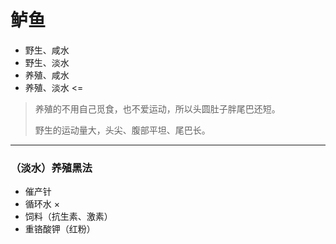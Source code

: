 # 鲈鱼

- 野生、咸水
- 野生、淡水
- 养殖、咸水
- 养殖、淡水    <= 

> 养殖的不用自己觅食，也不爱运动，所以头圆肚子胖尾巴还短。
> 
> 野生的运动量大，头尖、腹部平坦、尾巴长。

***

### （淡水）养殖黑法

- 催产针
- 循环水 ×
- 饲料（抗生素、激素）
- 重铬酸钾（红粉）

